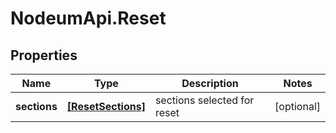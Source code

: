# NodeumApi.Reset

## Properties

Name | Type | Description | Notes
------------ | ------------- | ------------- | -------------
**sections** | [**[ResetSections]**](ResetSections.md) | sections selected for reset | [optional] 


